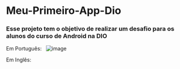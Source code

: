 # Meu-Primeiro-App-Dio
### Esse projeto tem o objetivo de realizar um desafio para os alunos do curso de Android na DIO
Em Português:
&nbsp;
![image](https://github.com/WillianDomingues79/Meu-Primeiro-App-Dio/assets/54421683/89d43825-f50f-4e55-b694-66b89cc22811)

Em Inglês:

